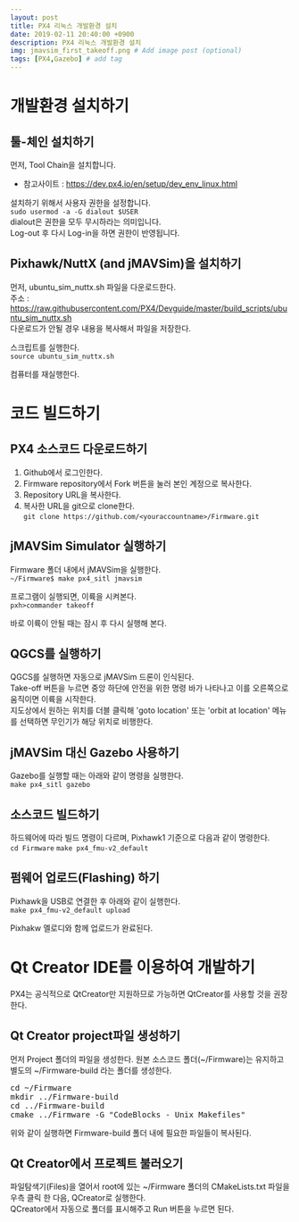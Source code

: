 ```yaml
---
layout: post
title: PX4 리눅스 개발환경 설치
date: 2019-02-11 20:40:00 +0900
description: PX4 리눅스 개발환경 설치
img: jmavsim_first_takeoff.png # Add image post (optional)
tags: [PX4,Gazebo] # add tag
---
```


# 개발환경 설치하기
## 툴-체인 설치하기   
먼저, Tool Chain을 설치합니다.   
* 참고사이트 : https://dev.px4.io/en/setup/dev_env_linux.html   

설치하기 위해서 사용자 권한을 설정합니다.   
`sudo usermod -a -G dialout $USER`   
dialout은 권한을 모두 무시하라는 의미입니다.   
Log-out 후 다시 Log-in을 하면 권한이 반영됩니다.   

## Pixhawk/NuttX (and jMAVSim)을 설치하기
먼저, ubuntu_sim_nuttx.sh 파일을 다운로드한다.    
주소 : https://raw.githubusercontent.com/PX4/Devguide/master/build_scripts/ubuntu_sim_nuttx.sh    
다운로드가 안될 경우 내용을 복사해서 파일을 저장한다.   

스크립트를 실행한다.   
`source ubuntu_sim_nuttx.sh`   

컴퓨터를 재실행한다.   

# 코드 빌드하기   
## PX4 소스코드 다운로드하기   
1. Github에서 로그인한다.   
2. Firmware repository에서 Fork 버튼을 눌러 본인 계정으로 복사한다.   
3. Repository URL을 복사한다.   
4. 복사한 URL을 git으로 clone한다.   
`git clone https://github.com/<youraccountname>/Firmware.git`   

## jMAVSim Simulator 실행하기   
Firmware 폴더 내에서 jMAVSim을 실행한다.   
`~/Firmware$ make px4_sitl jmavsim`   

프로그램이 실행되면, 이륙을 시켜본다.   
`pxh>commander takeoff`   

바로 이륙이 안될 때는 잠시 후 다시 실행해 본다.   

## QGCS를 실행하기
QGCS를 실행하면 자동으로 jMAVSim 드론이 인식된다.   
Take-off 버튼을 누르면 중앙 하단에 안전을 위한 명령 바가 나타나고 이를 오른쪽으로 움직이면 이륙을 시작한다.   
지도상에서 원하는 위치를 더블 클릭해 'goto location' 또는 'orbit at location' 메뉴를 선택하면 무인기가 해당 위치로 비행한다.     

## jMAVSim 대신 Gazebo 사용하기   
Gazebo를 실행할 때는 아래와 같이 명령을 실행한다.   
`make px4_sitl gazebo`   

## 소스코드 빌드하기     
하드웨어에 따라 빌드 명령이 다르며, Pixhawk1 기준으로 다음과 같이 명령한다.   
`cd Firmware`
`make px4_fmu-v2_default`   

## 펌웨어 업로드(Flashing) 하기   
Pixhawk을 USB로 연결한 후 아래와 같이 실행한다.   
`make px4_fmu-v2_default upload`   

Pixhakw 멜로디와 함께 업로드가 완료된다.   



# Qt Creator IDE를 이용하여 개발하기   
PX4는 공식적으로 QtCreator만 지원하므로 가능하면 QtCreator를 사용할 것을 권장한다.   

## Qt Creator project파일 생성하기   
먼저 Project 폴더의 파일을 생성한다. 
원본 소스코드 폴더(~/Firmware)는 유지하고 별도의 ~/Firmware-build 라는 폴더를 생성한다.   
<pre>
cd ~/Firmware
mkdir ../Firmware-build
cd ../Firmware-build
cmake ../Firmware -G "CodeBlocks - Unix Makefiles"
</pre>

위와 같이 실행하면 Firmware-build 폴더 내에 필요한 파일들이 복사된다.   

## Qt Creator에서 프로젝트 불러오기   
파일탐색기(Files)을 열어서 root에 있는 ~/Firmware 폴더의 CMakeLists.txt 파일을 우측 클릭 한 다음, QCreator로 실행한다.   
QCreator에서 자동으로 폴더를 표시해주고 Run 버튼을 누르면 된다.   
